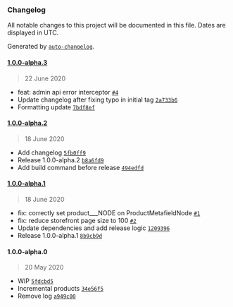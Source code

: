 ### Changelog

All notable changes to this project will be documented in this file. Dates are displayed in UTC.

Generated by [`auto-changelog`](https://github.com/CookPete/auto-changelog).

#### [1.0.0-alpha.3](https://github.com/dignified-org/gatsby-source-shopify-incremental/compare/1.0.0-alpha.2...1.0.0-alpha.3)

> 22 June 2020

- feat: admin api error interceptor [`#4`](https://github.com/dignified-org/gatsby-source-shopify-incremental/pull/4)
- Update changelog after fixing typo in initial tag [`2a733b6`](https://github.com/dignified-org/gatsby-source-shopify-incremental/commit/2a733b680068fd7c268aba944b360767761c0969)
- Formatting update [`7bdf8ef`](https://github.com/dignified-org/gatsby-source-shopify-incremental/commit/7bdf8efd02d9498de8e2dca90787b5cf4d2c21ba)

#### [1.0.0-alpha.2](https://github.com/dignified-org/gatsby-source-shopify-incremental/compare/1.0.0-alpha.1...1.0.0-alpha.2)

> 18 June 2020

- Add changelog [`5fb0ff9`](https://github.com/dignified-org/gatsby-source-shopify-incremental/commit/5fb0ff9d61b446dd98f6cc3208eb66dccc17b7c2)
- Release 1.0.0-alpha.2 [`b8a6fd9`](https://github.com/dignified-org/gatsby-source-shopify-incremental/commit/b8a6fd91fd88f18f560c2d7372164dcd2c7babb8)
- Add build command before release [`494edfd`](https://github.com/dignified-org/gatsby-source-shopify-incremental/commit/494edfd8ef61cdf293854932f46d10211a805184)

#### [1.0.0-alpha.1](https://github.com/dignified-org/gatsby-source-shopify-incremental/compare/1.0.0-alpha.0...1.0.0-alpha.1)

> 18 June 2020

- fix: correctly set product___NODE on ProductMetafieldNode [`#1`](https://github.com/dignified-org/gatsby-source-shopify-incremental/pull/1)
- fix: reduce storefront page size to 100 [`#2`](https://github.com/dignified-org/gatsby-source-shopify-incremental/pull/2)
- Update dependencies and add release logic [`1209396`](https://github.com/dignified-org/gatsby-source-shopify-incremental/commit/1209396aeb00ad410c72e471ed55f9b672ee7865)
- Release 1.0.0-alpha.1 [`8b9cb9d`](https://github.com/dignified-org/gatsby-source-shopify-incremental/commit/8b9cb9da01af77713b5866d7d4cba1d38bbdc088)

#### 1.0.0-alpha.0

> 20 May 2020

- WIP [`5fdcbd5`](https://github.com/dignified-org/gatsby-source-shopify-incremental/commit/5fdcbd547a04a9efdf249c3b64cbaf0437d2edc6)
- Incremental products [`34e56f5`](https://github.com/dignified-org/gatsby-source-shopify-incremental/commit/34e56f54b26fe37e01eff8c84503b0674ce49012)
- Remove log [`a949c00`](https://github.com/dignified-org/gatsby-source-shopify-incremental/commit/a949c00b153788c4544de6d04f4320f850c4c0f8)
